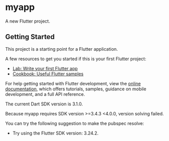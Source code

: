 # myapp

A new Flutter project.

## Getting Started

This project is a starting point for a Flutter application.

A few resources to get you started if this is your first Flutter project:

- [Lab: Write your first Flutter app](https://docs.flutter.dev/get-started/codelab)
- [Cookbook: Useful Flutter samples](https://docs.flutter.dev/cookbook)

For help getting started with Flutter development, view the
[online documentation](https://docs.flutter.dev/), which offers tutorials,
samples, guidance on mobile development, and a full API reference.













The current Dart SDK version is 3.1.0.

Because myapp requires SDK version >=3.4.3 <4.0.0, version solving failed.


You can try the following suggestion to make the pubspec resolve:
* Try using the Flutter SDK version: 3.24.2.